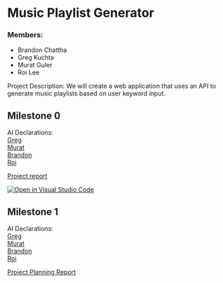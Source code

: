 # Music Playlist Generator

### Members:
- Brandon Chattha 
- Greg Kuchta
- Murat Guler
- Roi Lee

Project Description: 
We will create a web application that uses an API to generate music playlists based on user keyword input. 

## Milestone 0
AI Declarations: <br>
[Greg](./docs/ai-disclosures/M0_AI_Declaration_Greg_Kuchta_301479235.pdf) <br>
[Murat](./docs/ai-disclosures/M0_AI_Declaration_Murat_Guler_301461628.pdf) <br>
[Brandon](./docs/ai-disclosures/M0_AI_Declaration_Brandon_Chattha_301579323.pdf) <br>
[Roi](./docs/ai-disclosures/M0_AI_Declaration_Roi_Lee_301560420.PDF) <br>

[Project report](./docs/Proposal/Project%20Proposal%20Report.pdf)

[![Open in Visual Studio Code](https://classroom.github.com/assets/open-in-vscode-2e0aaae1b6195c2367325f4f02e2d04e9abb55f0b24a779b69b11b9e10269abc.svg)](https://classroom.github.com/online_ide?assignment_repo_id=16382268&assignment_repo_type=AssignmentRepo)

## Milestone 1
AI Declarations: <br>
[Greg](./docs/ai-disclosures/M0_AI_Declaration_Greg_Kuchta_301479235.pdf) <br>
[Murat](./docs/ai-disclosures/M1_AI_Declaration_Murat_Guler_301461628.pdf) <br>
[Brandon](./docs/ai-disclosures/M0_AI_Declaration_Brandon_Chattha_301579323.pdf) <br>
[Roi](./docs/ai-disclosures/M1_AI_Declaration_Roi_Lee_301560420.PDF) <br>

[Project Planning Report](./docs/Milestone1/Project%20Planning%20Report.pdf)
